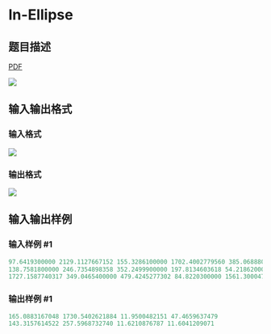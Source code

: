 # In-Ellipse

## 题目描述

[problemUrl]: https://uva.onlinejudge.org/index.php?option=com_onlinejudge&Itemid=8&category=78&page=show_problem&problem=2721

[PDF](https://uva.onlinejudge.org/external/116/p11674.pdf)

![](https://cdn.luogu.com.cn/upload/vjudge_pic/UVA11674/65ab2e1890afd89996be731cee80c47ca1996861.png)

## 输入输出格式

### 输入格式

![](https://cdn.luogu.com.cn/upload/vjudge_pic/UVA11674/336beea6525aaff6c91d19b86bcfc01b19f1b025.png)

### 输出格式

![](https://cdn.luogu.com.cn/upload/vjudge_pic/UVA11674/987ce42cd21fa576fb4bd5d47b04789213bf8a9f.png)

## 输入输出样例

### 输入样例 #1

```cpp
97.6419300000 2129.1127667152 155.3286100000 1702.4002779560 385.0688800000 748.0494778467 1781.9759297640
138.7581800000 246.7354898358 352.2499900000 197.8134603618 54.2186200000 300.6027786815 423.6516437136
1727.1587740317 349.0465400000 479.4245277302 84.8220300000 1561.3000471558 179.7437900000 -44.3989182783
```


### 输出样例 #1

```cpp
165.0883167048 1730.5402621884 11.9500482151 47.4659637479
143.3157614522 257.5968732740 11.6210876787 11.6041209071
```


